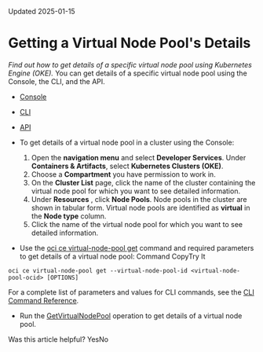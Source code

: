 Updated 2025-01-15
# Getting a Virtual Node Pool's Details
_Find out how to get details of a specific virtual node pool using Kubernetes Engine (OKE)._
You can get details of a specific virtual node pool using the Console, the CLI, and the API.
  * [Console](https://docs.oracle.com/en-us/iaas/Content/ContEng/Tasks/get-virtual-node-pool.htm)
  * [CLI](https://docs.oracle.com/en-us/iaas/Content/ContEng/Tasks/get-virtual-node-pool.htm)
  * [API](https://docs.oracle.com/en-us/iaas/Content/ContEng/Tasks/get-virtual-node-pool.htm)


  * To get details of a virtual node pool in a cluster using the Console:
    1. Open the **navigation menu** and select **Developer Services**. Under **Containers & Artifacts**, select **Kubernetes Clusters (OKE)**.
    2. Choose a **Compartment** you have permission to work in.
    3. On the **Cluster List** page, click the name of the cluster containing the virtual node pool for which you want to see detailed information.
    4. Under **Resources** , click **Node Pools**.
Node pools in the cluster are shown in tabular form. Virtual node pools are identified as **virtual** in the **Node type** column.
    5. Click the name of the virtual node pool for which you want to see detailed information.
  * Use the [oci ce virtual-node-pool get](https://docs.oracle.com/iaas/tools/oci-cli/latest/oci_cli_docs/cmdref/ce/virtual-node-pool/get.html) command and required parameters to get details of a virtual node pool:
Command
CopyTry It
```
oci ce virtual-node-pool get --virtual-node-pool-id <virtual-node-pool-ocid> [OPTIONS]
```

For a complete list of parameters and values for CLI commands, see the [CLI Command Reference](https://docs.oracle.com/iaas/tools/oci-cli/latest).
  * Run the [GetVirtualNodePool](https://docs.oracle.com/iaas/api/#/en/containerengine/latest/VirtualNodePool/GetVirtualNodePool) operation to get details of a virtual node pool.


Was this article helpful?
YesNo

